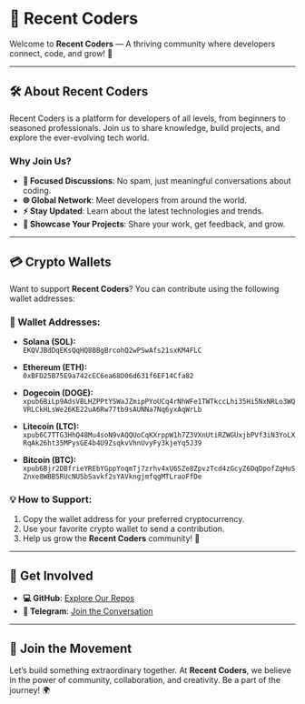 # 🌟 Recent Coders

Welcome to **Recent Coders** — A thriving community where developers connect, code, and grow! 🚀

---

## 🛠 About Recent Coders
Recent Coders is a platform for developers of all levels, from beginners to seasoned professionals. Join us to share knowledge, build projects, and explore the ever-evolving tech world.

### Why Join Us?
- **💬 Focused Discussions**: No spam, just meaningful conversations about coding.
- **🌐 Global Network**: Meet developers from around the world.
- **⚡ Stay Updated**: Learn about the latest technologies and trends.
- **🎨 Showcase Your Projects**: Share your work, get feedback, and grow.

---

## 💳 Crypto Wallets

Want to support **Recent Coders**? You can contribute using the following wallet addresses:  

### **🔗 Wallet Addresses**:
- **Solana (SOL):**  
  `EKQVJBdDqEKsQqHQ8BBgBrcohQ2wPSwAfs21sxKM4FLC`  

- **Ethereum (ETH):**  
  `0xBFD25B75E9a742cEC6ea68D06d631f6EF14Cfa82`  

- **Dogecoin (DOGE):**  
  `xpub6BiLp9AdsVBLHZPPtYSWaJZmipPYoUCq4rNhWFe1TWTkccLhi35Hi5NxNRLo3WQVRLCkHLsWe26KE22uA6Rw77tb9sAUNNa7Nq6yxAqWrLb`  

- **Litecoin (LTC):**  
  `xpub6C7TTG3HhQ48Mu4soN9vAQQUoCqKXrppW1h7Z3VXnUtiRZWGUxjbPVf3iN3YoLXRqAk26ht35MPysGE4b4U9ZsqkvVhnUvyFy3kjeYq5J39`  

- **Bitcoin (BTC):**  
  `xpub6Bjr2DBfrieYREbYGppYoqmTj7zrhv4xU6SZe8ZpvzTcd4zGcyZ6DqDpofZqHuSZnxe8WBB5RUcNU5bSavkf2sYAVkngjmfqgMTLraoFfDe`  

### 💡 How to Support:
1. Copy the wallet address for your preferred cryptocurrency.  
2. Use your favorite crypto wallet to send a contribution.  
3. Help us grow the **Recent Coders** community! 🙌  

---

## 🚀 Get Involved
- **💻 GitHub**: [Explore Our Repos](https://github.com/RecentCoders)  
- **💬 Telegram**: [Join the Conversation](https://t.me/RecentCoders)

---

## 🖤 Join the Movement
Let’s build something extraordinary together. At **Recent Coders**, we believe in the power of community, collaboration, and creativity. Be a part of the journey! 🌍
